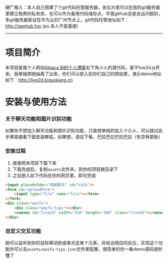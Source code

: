 硬广植入：本人自己搭建了个git代码托管服务器，各位大佬可以在我的git服务器里建立免费的私有库，也可以作为备用代码储存点，毕竟github总是会出问题的，本git服务器架设在华为云的广州节点上，git代码托管地址如下：
http://gayhub.fun (ps.本人不是基佬)

---



# 项目简介
本项目是我个人网站[Alpaca Bi的个人博客](https://biguokang.cn)右下角小人的源代码，基于live2d.js开发，我单独把她抽离了出来，你们可以嵌入到你们自己的网站里，演示demo地址如下：http://live2d.biguokang.cn

# 安装与使用方法

### 关于聊天功能和图片识别功能
如果你不想加入聊天功能和图片识别功能，只是想单纯的加入个小人，可以跳过此步骤直接看下面安装教程，如果想，请往下看，巴拉巴拉巴拉巴拉（有空再更新）


### 安装过程
1. 直接把本项目下载下来
2. 下载完成后，复制`assets`文件夹，到你的项目跟目录下
3. 之后嵌入如下代码在你的网页里，即可完成
```html
<input placeholder="和她聊天" id="talk"/>
<form id="uploadForm">
    <input type="file" name="file"></form>
</form>
<div class="waifu">
    <div class="waifu-tips"></div>
    <canvas id="live2d" width="320" height="280" class="live2d"></canvas>
</div>

```


### 自定义交互功能
她可以监听到你的鼠标移动到或者点击某个元素，并给出相应的反应，实现这个功能你可以去`assets/waifu-tips.json`文件里配置，很简单的你一看demo源码就秒懂了